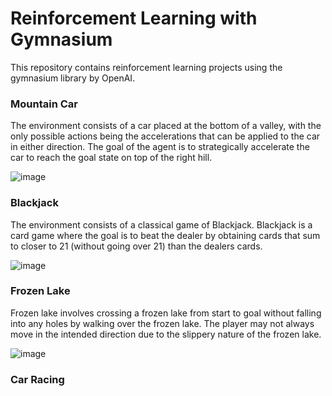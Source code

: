 # Reinforcement Learning with Gymnasium

This repository contains reinforcement learning projects using the gymnasium library by OpenAI.

### Mountain Car
The environment consists of a car placed at the bottom of a valley, with the only possible actions being the accelerations that can be applied to the car in either direction. The goal of the agent is to strategically accelerate the car to reach the goal state on top of the right hill. 

![image](https://github.com/user-attachments/assets/e8a00e91-89b4-4550-bbd3-46458ded18eb)


### Blackjack
The environment consists of a classical game of Blackjack. Blackjack is a card game where the goal is to beat the dealer by obtaining cards that sum to closer to 21 (without going over 21) than the dealers cards.

![image](https://gymnasium.farama.org/_images/blackjack1.gif)


### Frozen Lake
Frozen lake involves crossing a frozen lake from start to goal without falling into any holes by walking over the frozen lake. The player may not always move in the intended direction due to the slippery nature of the frozen lake.

![image](https://github.com/user-attachments/assets/5fadd325-7da1-4142-91c6-42c0fc840957)


### Car Racing
